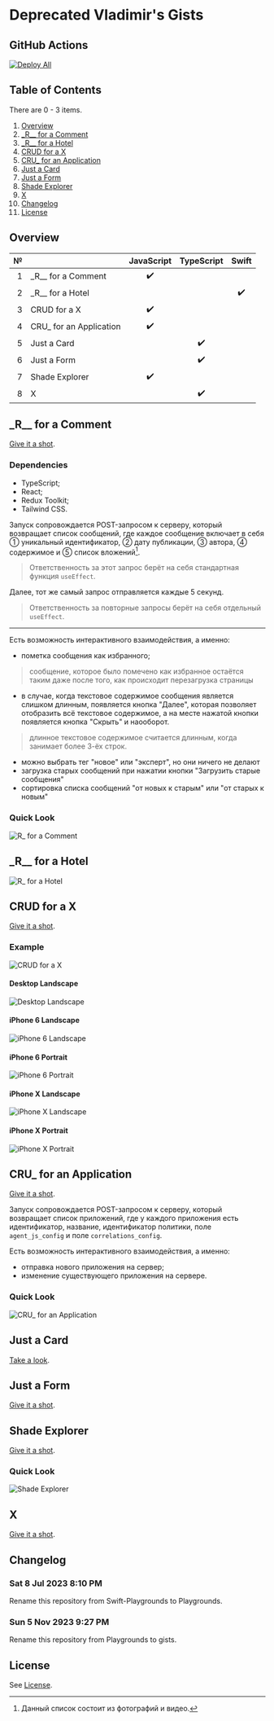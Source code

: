 # Deprecated Vladimir's Gists

## GitHub Actions
[![Deploy All](https://github.com/VladimirCreator/gists/actions/workflows/deploy-all.yaml/badge.svg?event=workflow_dispatch)](https://github.com/VladimirCreator/gists/actions/workflows/deploy-all.yaml)

## Table of Contents
There are 0 - 3 items.

1. [Overview](#overview)
1. [\_R\__ for a Comment](#_r__-for-a-comment)
1. [\_R\__ for a Hotel](#_r__-for-a-hotel)
1. [CRUD for a X](#crud-for-a-x)
1. [CRU_ for an Application](#cru_-for-an-application)
1. [Just a Card](#just-a-card)
1. [Just a Form](#just-a-form)
1. [Shade Explorer](#shade-explorer)
1. [X](#x)
1. [Changelog](#changelog)
1. [License](#license)

## Overview
|№|  |JavaScript|TypeScript|Swift|
|-:|:-|:--------:|:--------:|:---:|
|1|\_R\__ for a Comment|✔️| | |
|2|\_R\__ for a Hotel| | |✔️|
|3|CRUD for a X|✔️| | |
|4|CRU_ for an Application|✔️| | |
|5|Just a Card| |✔️| |
|6|Just a Form| |✔️| |
|7|Shade Explorer|✔️| | |
|8|X| |✔️| |

## \_R\__ for a Comment
[Give it a shot](https://vladimircreator.github.io/gists/_r__-for-a-comment/).

### Dependencies
- TypeScript;
- React;
- Redux Toolkit;
- Tailwind CSS.

Запуск сопровождается POST-запросом к серверу, который возвращает список сообщений, где каждое сообщение включает в себя ① уникальный идентификатор, ② дату публикации, ③ автора, ④ содержимое и ⑤ список вложений[^1].

> Ответственность за этот запрос берёт на себя стандартная функция `useEffect`.

Далее, тот же самый запрос отправляется каждые 5 секунд.

> Ответственность за повторные запросы берёт на себя отдельный `useEffect`.

---

Есть возможность интерактивного взаимодействия, а именно:

- пометка сообщения как избранного;

> сообщение, которое было помечено как избранное остаётся таким даже после того, как происходит перезагрузка страницы

- в случае, когда текстовое содержимое сообщения является слишком длинным, появляется кнопка "Далее", которая позволяет отобразить всё текстовое содержимое, а на месте нажатой кнопки появляется кнопка "Скрыть" и наооборот.

> длинное текстовое содержимое считается длинным, когда занимает более 3-ёх строк.

- можно выбрать тег "новое" или "эксперт", но они ничего не делают
- загрузка старых сообщений при нажатии кнопки "Загрузить старые сообщения"
- сортировка списка сообщений "от новых к старым" или "от старых к новым"

### Quick Look
![_R__ for a Comment](./videos/message_fetcher.gif)

## \_R\__ for a Hotel
![_R__ for a Hotel](videos/booking.gif)

## CRUD for a X
[Give it a shot](https://vladimircreator.github.io/gists/crud-for-a-x/).

### Example
![CRUD for a X](./videos/дипломная_работа.gif)

#### Desktop Landscape
![Desktop Landscape](./photos/дипломная_работа/desktop_landscape.png)

#### iPhone 6 Landscape
![iPhone 6 Landscape](./photos/дипломная_работа/iPhone6_landscape.png)

#### iPhone 6 Portrait
![iPhone 6 Portrait](./photos/дипломная_работа/iPhone6_portrait.png)

#### iPhone X Landscape
![iPhone X Landscape](./photos/дипломная_работа/iPhoneX_landscape.png)

#### iPhone X Portrait
![iPhone X Portrait](./photos/дипломная_работа/iPhoneX_portrait.png)

## CRU_ for an Application

[Give it a shot](https://vladimircreator.github.io/gists/cru_-for-an-application/).

Запуск сопровождается POST-запросом к серверу, который возвращает список приложений, где у каждого приложения есть идентификатор, название, идентификатор политики, поле `agent_js_config` и поле `correlations_config`.

Есть возможность интерактивного взаимодействия, а именно:
- отправка нового приложения на сервер;
- изменение существующего приложения на сервере.

### Quick Look
![CRU_ for an Application](./videos/тестовое_задание_0.gif)

## Just a Card
[Take a look](https://vladimircreator.github.io/gists/just-a-card/).

## Just a Form
[Give it a shot](https://vladimircreator.github.io/gists/just-a-form/).

## Shade Explorer
[Give it a shot](https://vladimircreator.github.io/gists/shade-explorer/).

### Quick Look
![Shade Explorer](./videos/shade_explorer.gif)

## X
[Give it a shot](https://vladimircreator.github.io/gists/X/).

## Changelog

### Sat 8 Jul 2023 8:10 PM
Rename this repository from Swift-Playgrounds to Playgrounds.

### Sun 5 Nov 2923 9:27 PM
Rename this repository from Playgrounds to gists.

## License
See [License](LICENSE).

[^1]: Данный список состоит из фотографий и видео.
